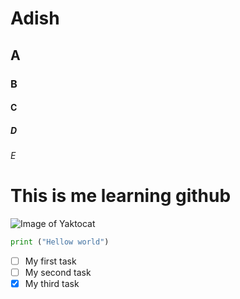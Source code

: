 # Adish
## A
### B
#### C
##### D
###### E

# This is me learning github

![Image of Yaktocat](https://octodex.github.com/images/yaktocat.png)

``` python
print ("Hellow world")

```
- [ ] My first task
- [ ] My second task
- [x] My third task
